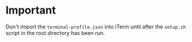 # Important

Don't import the `terminal-profile.json` into iTerm until after the `setup.sh` script in the root directory has been run.
